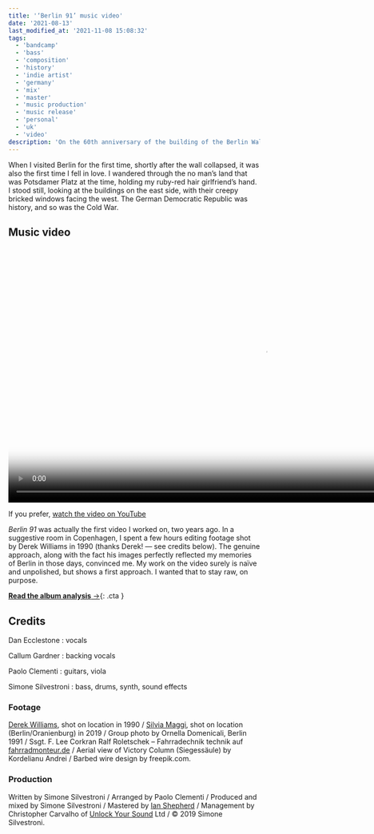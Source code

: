 ```yaml
---
title: '‘Berlin 91’ music video'
date: '2021-08-13'
last_modified_at: '2021-11-08 15:08:32'
tags:
  - 'bandcamp'
  - 'bass'
  - 'composition'
  - 'history'
  - 'indie artist'
  - 'germany'
  - 'mix'
  - 'master'
  - 'music production'
  - 'music release'
  - 'personal'
  - 'uk'
  - 'video'
description: 'On the 60th anniversary of the building of the Berlin Wall, I’ve decided to release the last video from the album ‘After 1989’.'
---
```

When I visited Berlin for the first time, shortly after the wall collapsed, it was also the first time I fell in love. I wandered through the no man’s land that was Potsdamer Platz at the time, holding my ruby-red hair girlfriend’s hand. I stood still, looking at the buildings on the east side, with their creepy bricked windows facing the west. The German Democratic Republic was history, and so was the Cold War.

## Music video

<div class="fullscreen">
  <video controls src="{{ site.url }}/assets/videos/music-video-berlin-91.mp4"
    poster="{{ site.url }}/assets/videos/music-video-berlin-91.jpg"
    width="1024">
    Sorry, your browser doesn't support embedded videos, but you can <a href="{{ site.url }}/assets/videos/music-video-berlin-91.mp4">download it</a> and watch it with your favorite video player.
  </video>
  <p>If you prefer, <a href="https://youtu.be/N0Sa-1Vqn6g" target="_blank">watch the video on YouTube</a></p>
</div>

_Berlin 91_ was actually the first video I worked on, two years ago. In a suggestive room in Copenhagen, I spent a few hours editing footage shot by Derek Williams in 1990 (thanks Derek! — see credits below). The genuine approach, along with the fact his images perfectly reflected my memories of Berlin in those days, convinced me. My work on the video surely is naïve and unpolished, but shows a first approach. I wanted that to stay raw, on purpose.

[**Read the album analysis**&nbsp;&rarr;](/blog/after-1989/){: .cta }

## Credits

Dan Ecclestone
: vocals

Callum Gardner
: backing vocals

Paolo Clementi
: guitars, viola

Simone Silvestroni
: bass, drums, synth, sound effects

### Footage

[Derek Williams](https://www.nr23.net/), shot on location in 1990 / [Silvia Maggi](https://silviamaggidesign.com/), shot on location (Berlin/Oranienburg) in 2019 / Group photo by Ornella Domenicali, Berlin 1991 / Ssgt. F. Lee Corkran Ralf Roletschek – Fahrradechnik technik auf [fahrradmonteur.de](https://www.fahrradmonteur.de/Fahrradtechnik_und_Fotografie) / Aerial view of Victory Column (Siegessäule) by Kordelianu Andrei / Barbed wire design by freepik.com.

### Production

Written by Simone Silvestroni / Arranged by Paolo Clementi / Produced and mixed by Simone Silvestroni / Mastered by [Ian Shepherd](https://en.wikipedia.org/wiki/Ian_Shepherd) / Management by Christopher Carvalho of [Unlock Your Sound](https://unlockyoursound.com/) Ltd / &copy;&nbsp;2019 Simone Silvestroni.